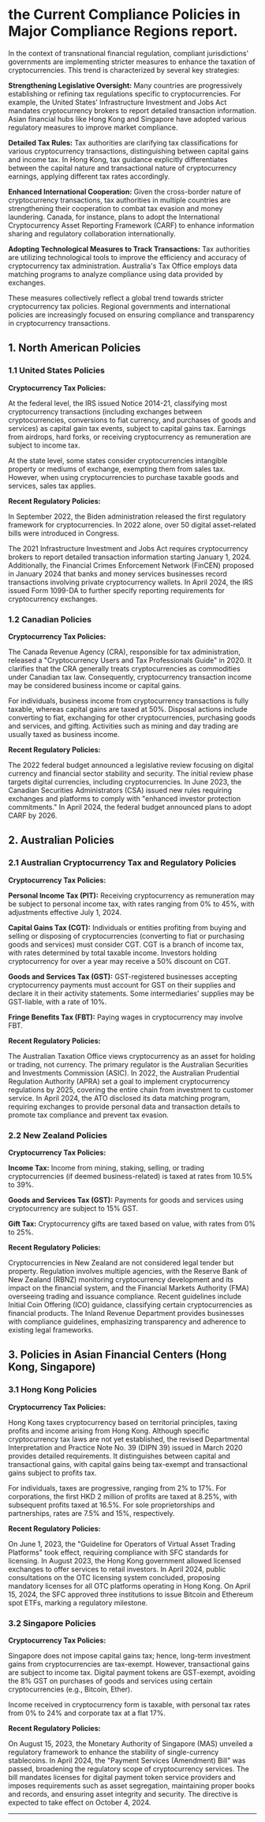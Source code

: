 # the Current Compliance Policies in Major Compliance Regions report.

In the context of transnational financial regulation, compliant jurisdictions' governments are implementing stricter measures to enhance the taxation of cryptocurrencies. This trend is characterized by several key strategies:

**Strengthening Legislative Oversight:** Many countries are progressively establishing or refining tax regulations specific to cryptocurrencies. For example, the United States’ Infrastructure Investment and Jobs Act mandates cryptocurrency brokers to report detailed transaction information. Asian financial hubs like Hong Kong and Singapore have adopted various regulatory measures to improve market compliance.

**Detailed Tax Rules:** Tax authorities are clarifying tax classifications for various cryptocurrency transactions, distinguishing between capital gains and income tax. In Hong Kong, tax guidance explicitly differentiates between the capital nature and transactional nature of cryptocurrency earnings, applying different tax rates accordingly.

**Enhanced International Cooperation:** Given the cross-border nature of cryptocurrency transactions, tax authorities in multiple countries are strengthening their cooperation to combat tax evasion and money laundering. Canada, for instance, plans to adopt the International Cryptocurrency Asset Reporting Framework (CARF) to enhance information sharing and regulatory collaboration internationally.

**Adopting Technological Measures to Track Transactions:** Tax authorities are utilizing technological tools to improve the efficiency and accuracy of cryptocurrency tax administration. Australia's Tax Office employs data matching programs to analyze compliance using data provided by exchanges.

These measures collectively reflect a global trend towards stricter cryptocurrency tax policies. Regional governments and international policies are increasingly focused on ensuring compliance and transparency in cryptocurrency transactions.



## **1. North American Policies**

### **1.1 United States Policies**

**Cryptocurrency Tax Policies:**

At the federal level, the IRS issued Notice 2014-21, classifying most cryptocurrency transactions (including exchanges between cryptocurrencies, conversions to fiat currency, and purchases of goods and services) as capital gain tax events, subject to capital gains tax. Earnings from airdrops, hard forks, or receiving cryptocurrency as remuneration are subject to income tax.

At the state level, some states consider cryptocurrencies intangible property or mediums of exchange, exempting them from sales tax. However, when using cryptocurrencies to purchase taxable goods and services, sales tax applies.

**Recent Regulatory Policies:**

In September 2022, the Biden administration released the first regulatory framework for cryptocurrencies. In 2022 alone, over 50 digital asset-related bills were introduced in Congress.

The 2021 Infrastructure Investment and Jobs Act requires cryptocurrency brokers to report detailed transaction information starting January 1, 2024. Additionally, the Financial Crimes Enforcement Network (FinCEN) proposed in January 2024 that banks and money services businesses record transactions involving private cryptocurrency wallets. In April 2024, the IRS issued Form 1099-DA to further specify reporting requirements for cryptocurrency exchanges.



### **1.2 Canadian Policies**

**Cryptocurrency Tax Policies:**

The Canada Revenue Agency (CRA), responsible for tax administration, released a "Cryptocurrency Users and Tax Professionals Guide" in 2020. It clarifies that the CRA generally treats cryptocurrencies as commodities under Canadian tax law. Consequently, cryptocurrency transaction income may be considered business income or capital gains.

For individuals, business income from cryptocurrency transactions is fully taxable, whereas capital gains are taxed at 50%. Disposal actions include converting to fiat, exchanging for other cryptocurrencies, purchasing goods and services, and gifting. Activities such as mining and day trading are usually taxed as business income.

**Recent Regulatory Policies:**

The 2022 federal budget announced a legislative review focusing on digital currency and financial sector stability and security. The initial review phase targets digital currencies, including cryptocurrencies. In June 2023, the Canadian Securities Administrators (CSA) issued new rules requiring exchanges and platforms to comply with "enhanced investor protection commitments." In April 2024, the federal budget announced plans to adopt CARF by 2026.



## **2. Australian Policies**

### **2.1 Australian Cryptocurrency Tax and Regulatory Policies**

**Cryptocurrency Tax Policies:**

**Personal Income Tax (PIT):** Receiving cryptocurrency as remuneration may be subject to personal income tax, with rates ranging from 0% to 45%, with adjustments effective July 1, 2024.

**Capital Gains Tax (CGT):** Individuals or entities profiting from buying and selling or disposing of cryptocurrencies (converting to fiat or purchasing goods and services) must consider CGT. CGT is a branch of income tax, with rates determined by total taxable income. Investors holding cryptocurrency for over a year may receive a 50% discount on CGT.

**Goods and Services Tax (GST):** GST-registered businesses accepting cryptocurrency payments must account for GST on their supplies and declare it in their activity statements. Some intermediaries' supplies may be GST-liable, with a rate of 10%.

**Fringe Benefits Tax (FBT):** Paying wages in cryptocurrency may involve FBT.

**Recent Regulatory Policies:**

The Australian Taxation Office views cryptocurrency as an asset for holding or trading, not currency. The primary regulator is the Australian Securities and Investments Commission (ASIC). In 2022, the Australian Prudential Regulation Authority (APRA) set a goal to implement cryptocurrency regulations by 2025, covering the entire chain from investment to customer service. In April 2024, the ATO disclosed its data matching program, requiring exchanges to provide personal data and transaction details to promote tax compliance and prevent tax evasion.



### **2.2 New Zealand Policies**

**Cryptocurrency Tax Policies:**

**Income Tax:** Income from mining, staking, selling, or trading cryptocurrencies (if deemed business-related) is taxed at rates from 10.5% to 39%.

**Goods and Services Tax (GST):** Payments for goods and services using cryptocurrency are subject to 15% GST.

**Gift Tax:** Cryptocurrency gifts are taxed based on value, with rates from 0% to 25%.

**Recent Regulatory Policies:**

Cryptocurrencies in New Zealand are not considered legal tender but property. Regulation involves multiple agencies, with the Reserve Bank of New Zealand (RBNZ) monitoring cryptocurrency development and its impact on the financial system, and the Financial Markets Authority (FMA) overseeing trading and issuance compliance. Recent guidelines include Initial Coin Offering (ICO) guidance, classifying certain cryptocurrencies as financial products. The Inland Revenue Department provides businesses with compliance guidelines, emphasizing transparency and adherence to existing legal frameworks.



## **3. Policies in Asian Financial Centers (Hong Kong, Singapore)**

### **3.1 Hong Kong Policies**

**Cryptocurrency Tax Policies:**

Hong Kong taxes cryptocurrency based on territorial principles, taxing profits and income arising from Hong Kong. Although specific cryptocurrency tax laws are not yet established, the revised Departmental Interpretation and Practice Note No. 39 (DIPN 39) issued in March 2020 provides detailed requirements. It distinguishes between capital and transactional gains, with capital gains being tax-exempt and transactional gains subject to profits tax.

For individuals, taxes are progressive, ranging from 2% to 17%. For corporations, the first HKD 2 million of profits are taxed at 8.25%, with subsequent profits taxed at 16.5%. For sole proprietorships and partnerships, rates are 7.5% and 15%, respectively.

**Recent Regulatory Policies:**

On June 1, 2023, the "Guideline for Operators of Virtual Asset Trading Platforms" took effect, requiring compliance with SFC standards for licensing. In August 2023, the Hong Kong government allowed licensed exchanges to offer services to retail investors. In April 2024, public consultations on the OTC licensing system concluded, proposing mandatory licenses for all OTC platforms operating in Hong Kong. On April 15, 2024, the SFC approved three institutions to issue Bitcoin and Ethereum spot ETFs, marking a regulatory milestone.



### **3.2 Singapore Policies**

**Cryptocurrency Tax Policies:**

Singapore does not impose capital gains tax; hence, long-term investment gains from cryptocurrencies are tax-exempt. However, transactional gains are subject to income tax. Digital payment tokens are GST-exempt, avoiding the 8% GST on purchases of goods and services using certain cryptocurrencies (e.g., Bitcoin, Ether).

Income received in cryptocurrency form is taxable, with personal tax rates from 0% to 24% and corporate tax at a flat 17%.

**Recent Regulatory Policies:**

On August 15, 2023, the Monetary Authority of Singapore (MAS) unveiled a regulatory framework to enhance the stability of single-currency stablecoins. In April 2024, the "Payment Services (Amendment) Bill" was passed, broadening the regulatory scope of cryptocurrency services. The bill mandates licenses for digital payment token service providers and imposes requirements such as asset segregation, maintaining proper books and records, and ensuring asset integrity and security. The directive is expected to take effect on October 4, 2024.

***

